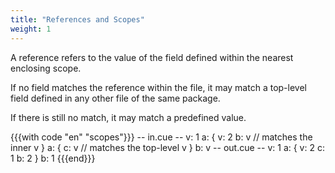 ```yaml
---
title: "References and Scopes"
weight: 1
---
```


A reference refers to the value of the field defined within the nearest
enclosing scope.

If no field matches the reference within the file, it may match a top-level
field defined in any other file of the same package.

If there is still no match, it may match a predefined value.

{{{with code "en" "scopes"}}}
-- in.cue --
v: 1
a: {
	v: 2
	b: v // matches the inner v
}
a: {
	c: v // matches the top-level v
}
b: v
-- out.cue --
v: 1
a: {
    v: 2
    c: 1
    b: 2
}
b: 1
{{{end}}}
